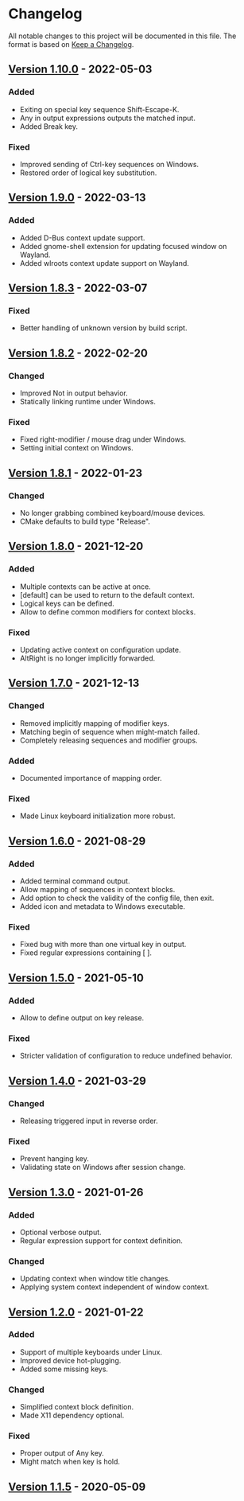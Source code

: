 
# Changelog
All notable changes to this project will be documented in this file.
The format is based on [Keep a Changelog](https://keepachangelog.com/en/1.0.0/).

## [Version 1.10.0] - 2022-05-03

### Added
- Exiting on special key sequence Shift-Escape-K.
- Any in output expressions outputs the matched input.
- Added Break key.

### Fixed
- Improved sending of Ctrl-key sequences on Windows.
- Restored order of logical key substitution.

## [Version 1.9.0] - 2022-03-13

### Added
- Added D-Bus context update support.
- Added gnome-shell extension for updating focused window on Wayland.
- Added wlroots context update support on Wayland.

## [Version 1.8.3] - 2022-03-07

### Fixed
- Better handling of unknown version by build script.

## [Version 1.8.2] - 2022-02-20

### Changed
- Improved Not in output behavior.
- Statically linking runtime under Windows.

### Fixed
- Fixed right-modifier / mouse drag under Windows.
- Setting initial context on Windows.

## [Version 1.8.1] - 2022-01-23

### Changed
- No longer grabbing combined keyboard/mouse devices.
- CMake defaults to build type "Release".

## [Version 1.8.0] - 2021-12-20

### Added
- Multiple contexts can be active at once.
- [default] can be used to return to the default context.
- Logical keys can be defined.
- Allow to define common modifiers for context blocks.

### Fixed
- Updating active context on configuration update.
- AltRight is no longer implicitly forwarded.

## [Version 1.7.0] - 2021-12-13
### Changed
- Removed implicitly mapping of modifier keys.
- Matching begin of sequence when might-match failed.
- Completely releasing sequences and modifier groups.

### Added
- Documented importance of mapping order.

### Fixed
- Made Linux keyboard initialization more robust.

## [Version 1.6.0] - 2021-08-29
### Added
- Added terminal command output.
- Allow mapping of sequences in context blocks.
- Add option to check the validity of the config file, then exit.
- Added icon and metadata to Windows executable.

### Fixed
- Fixed bug with more than one virtual key in output.
- Fixed regular expressions containing [ ].

## [Version 1.5.0] - 2021-05-10
### Added
- Allow to define output on key release.

### Fixed
- Stricter validation of configuration to reduce undefined behavior.

## [Version 1.4.0] - 2021-03-29
### Changed
- Releasing triggered input in reverse order.

### Fixed
- Prevent hanging key.
- Validating state on Windows after session change.

## [Version 1.3.0] - 2021-01-26
### Added
- Optional verbose output.
- Regular expression support for context definition.

### Changed
- Updating context when window title changes.
- Applying system context independent of window context.

## [Version 1.2.0] - 2021-01-22
### Added
- Support of multiple keyboards under Linux.
- Improved device hot-plugging.
- Added some missing keys.

### Changed
- Simplified context block definition.
- Made X11 dependency optional.

### Fixed
- Proper output of Any key.
- Might match when key is hold.

## [Version 1.1.5] - 2020-05-09

[Version 1.10.0]: https://github.com/houmain/keymapper/compare/1.9.0...1.10.0
[Version 1.9.0]: https://github.com/houmain/keymapper/compare/1.8.2...1.9.0
[Version 1.8.3]: https://github.com/houmain/keymapper/compare/1.8.2...1.8.3
[Version 1.8.2]: https://github.com/houmain/keymapper/compare/1.8.1...1.8.2
[Version 1.8.1]: https://github.com/houmain/keymapper/compare/1.8.0...1.8.1
[Version 1.8.0]: https://github.com/houmain/keymapper/compare/1.7.0...1.8.0
[Version 1.7.0]: https://github.com/houmain/keymapper/compare/1.6.0...1.7.0
[Version 1.6.0]: https://github.com/houmain/keymapper/compare/1.5.0...1.6.0
[Version 1.5.0]: https://github.com/houmain/keymapper/compare/1.4.0...1.5.0
[Version 1.4.0]: https://github.com/houmain/keymapper/compare/1.3.0...1.4.0
[Version 1.3.0]: https://github.com/houmain/keymapper/compare/1.2.0...1.3.0
[Version 1.2.0]: https://github.com/houmain/keymapper/compare/1.1.5...1.2.0
[Version 1.1.5]: https://github.com/houmain/keymapper/releases/tag/1.1.5
